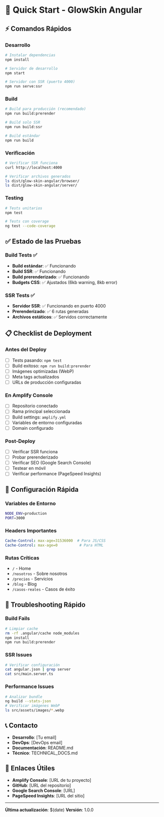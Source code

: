 # 🚀 Quick Start - GlowSkin Angular

## ⚡ Comandos Rápidos

### Desarrollo

```bash
# Instalar dependencias
npm install

# Servidor de desarrollo
npm start

# Servidor con SSR (puerto 4000)
npm run serve:ssr
```

### Build

```bash
# Build para producción (recomendado)
npm run build:prerender

# Build solo SSR
npm run build:ssr

# Build estándar
npm run build
```

### Verificación

```bash
# Verificar SSR funciona
curl http://localhost:4000

# Verificar archivos generados
ls dist/glow-skin-angular/browser/
ls dist/glow-skin-angular/server/
```

### Testing

```bash
# Tests unitarios
npm test

# Tests con coverage
ng test --code-coverage
```

## ✅ Estado de las Pruebas

### Build Tests ✅

- **Build estándar**: ✅ Funcionando
- **Build SSR**: ✅ Funcionando
- **Build prerenderizado**: ✅ Funcionando
- **Budgets CSS**: ✅ Ajustados (6kb warning, 8kb error)

### SSR Tests ✅

- **Servidor SSR**: ✅ Funcionando en puerto 4000
- **Prerenderizado**: ✅ 6 rutas generadas
- **Archivos estáticos**: ✅ Servidos correctamente

## 📋 Checklist de Deployment

### Antes del Deploy

- [ ] Tests pasando: `npm test`
- [ ] Build exitoso: `npm run build:prerender`
- [ ] Imágenes optimizadas (WebP)
- [ ] Meta tags actualizados
- [ ] URLs de producción configuradas

### En Amplify Console

- [ ] Repositorio conectado
- [ ] Rama principal seleccionada
- [ ] Build settings: `amplify.yml`
- [ ] Variables de entorno configuradas
- [ ] Domain configurado

### Post-Deploy

- [ ] Verificar SSR funciona
- [ ] Probar prerenderizado
- [ ] Verificar SEO (Google Search Console)
- [ ] Testear en móvil
- [ ] Verificar performance (PageSpeed Insights)

## 🔧 Configuración Rápida

### Variables de Entorno

```bash
NODE_ENV=production
PORT=3000
```

### Headers Importantes

```yaml
Cache-Control: max-age=31536000  # Para JS/CSS
Cache-Control: max-age=0          # Para HTML
```

### Rutas Críticas

- `/` - Home
- `/nosotros` - Sobre nosotros
- `/precios` - Servicios
- `/blog` - Blog
- `/casos-reales` - Casos de éxito

## 🚨 Troubleshooting Rápido

### Build Fails

```bash
# Limpiar cache
rm -rf .angular/cache node_modules
npm install
npm run build:prerender
```

### SSR Issues

```bash
# Verificar configuración
cat angular.json | grep server
cat src/main.server.ts
```

### Performance Issues

```bash
# Analizar bundle
ng build --stats-json
# Verificar imágenes WebP
ls src/assets/images/*.webp
```

## 📞 Contacto

- **Desarrollo**: [Tu email]
- **DevOps**: [DevOps email]
- **Documentación**: README.md
- **Técnico**: TECHNICAL_DOCS.md

## 🔗 Enlaces Útiles

- **Amplify Console**: [URL de tu proyecto]
- **GitHub**: [URL del repositorio]
- **Google Search Console**: [URL]
- **PageSpeed Insights**: [URL del sitio]

---

**Última actualización**: $(date)
**Versión**: 1.0.0

